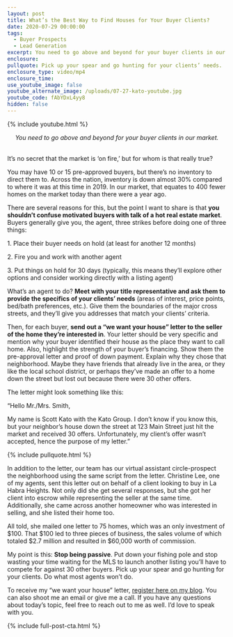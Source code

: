 ```yaml
---
layout: post
title: What’s the Best Way to Find Houses for Your Buyer Clients?
date: 2020-07-29 00:00:00
tags:
  - Buyer Prospects
  - Lead Generation
excerpt: You need to go above and beyond for your buyer clients in our market.
enclosure:
pullquote: Pick up your spear and go hunting for your clients’ needs.
enclosure_type: video/mp4
enclosure_time:
use_youtube_image: false
youtube_alternate_image: /uploads/07-27-kato-youtube.jpg
youtube_code: fAbYDxL4yy8
hidden: false
---
```


{% include youtube.html %}

<center><em>You need to go above and beyond for your buyer clients in our market.</em></center>

<br>It’s no secret that the market is ‘on fire,’ but for whom is that really true?

You may have 10 or 15 pre-approved buyers, but there’s no inventory to direct them to. Across the nation, inventory is down almost 30% compared to where it was at this time in 2019. In our market, that equates to 400 fewer homes on the market today than there were a year ago.

There are several reasons for this, but the point I want to share is that **you shouldn’t confuse motivated buyers with talk of a hot real estate market**. Buyers generally give you, the agent, three strikes before doing one of three things:

1\. Place their buyer needs on hold (at least for another 12 months)

2\. Fire you and work with another agent

3\. Put things on hold for 30 days (typically, this means they’ll explore other options and consider working directly with a listing agent)

What’s an agent to do? **Meet with your title representative and ask them to provide the specifics of your clients’ needs** (areas of interest, price points, bed/bath preferences, etc.). Give them the boundaries of the major cross streets, and they’ll give you addresses that match your clients’ criteria.

Then, for each buyer, **send out a “we want your house” letter to the seller of the home they’re interested in**. Your letter should be very specific and mention why your buyer identified their house as the place they want to call home. Also, highlight the strength of your buyer’s financing. Show them the pre-approval letter and proof of down payment. Explain why they chose that neighborhood. Maybe they have friends that already live in the area, or they like the local school district, or perhaps they’ve made an offer to a home down the street but lost out because there were 30 other offers.

The letter might look something like this:

“Hello Mr./Mrs. Smith,

My name is Scott Kato with the Kato Group. I don’t know if you know this, but your neighbor’s house down the street at 123 Main Street just hit the market and received 30 offers. Unfortunately, my client’s offer wasn’t accepted, hence the purpose of my letter.”

{% include pullquote.html %}

In addition to the letter, our team has our virtual assistant circle-prospect the neighborhood using the same script from the letter. Christine Lee, one of my agents, sent this letter out on behalf of a client looking to buy in La Habra Heights. Not only did she get several responses, but she got her client into escrow while representing the seller at the same time. Additionally, she came across another homeowner who was interested in selling, and she listed their home too.

All told, she mailed one letter to 75 homes, which was an only investment of $100. That $100 led to three pieces of business, the sales volume of which totaled $2.7 million and resulted in $60,000 worth of commission.

My point is this: **Stop being passive**. Put down your fishing pole and stop wasting your time waiting for the MLS to launch another listing you’ll have to compete for against 30 other buyers. Pick up your spear and go hunting for your clients. Do what most agents won’t do.

To receive my “we want your house” letter, <u><a target="_blank" rel="noopener" href="https://coachkato.com/newsletter/">register here on my blog</a></u>. You can also shoot me an email or give me a call. If you have any questions about today’s topic, feel free to reach out to me as well. I’d love to speak with you.

{% include full-post-cta.html %}